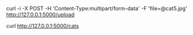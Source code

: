 curl -i  -X POST -H 'Content-Type:multipart/form-data' -F 'file=@cat5.jpg'  http://127.0.0.1:5000/upload  

curl http://127.0.0.1:5000/cats
